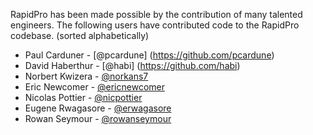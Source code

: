 
RapidPro has been made possible by the contribution of many talented
engineers. The following users have contributed code to the RapidPro
codebase. (sorted alphabetically)

* Paul Carduner - [@pcardune] (https://github.com/pcardune)
* David Haberthur - [@habi] (https://github.com/habi)
* Norbert Kwizera - [@norkans7](https://github.com/norkans7)
* Eric Newcomer - [@ericnewcomer](https://github.com/ericnewcomer)
* Nicolas Pottier - [@nicpottier](https://github.com/nicpottier)
* Eugene Rwagasore - [@erwagasore](https://github.com/erwagasore)
* Rowan Seymour - [@rowanseymour](https://github.com/rowanseymour)

